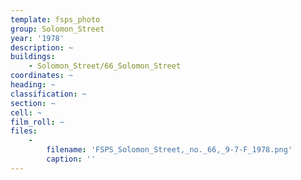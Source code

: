```yaml
---
template: fsps_photo
group: Solomon_Street
year: '1978'
description: ~
buildings:
    - Solomon_Street/66_Solomon_Street
coordinates: ~
heading: ~
classification: ~
section: ~
cell: ~
film_roll: ~
files:
    -
        filename: 'FSPS_Solomon_Street,_no._66,_9-7-F_1978.png'
        caption: ''
---
```

